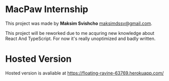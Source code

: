 # MacPaw Internship

This project was made by **Maksim Svishcho** maksimdssv@gmail.com.

This project will be reworked due to me acquring new knowledge about React And TypeScript. For now it's really unoptimized and badly written.

# Hosted Version

Hosted version is avaliable at https://floating-ravine-63769.herokuapp.com/

